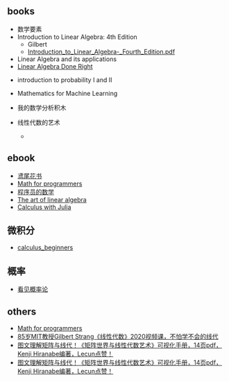 

## books
+ 数学要素
+ Introduction to Linear Algebra: 4th Edition
    + Gilbert
    + [Introduction_to_Linear_Algebra-_Fourth_Edition.pdf](https://students.aiu.edu/submissions/profiles/resources/onlineBook/Y5B7M4_Introduction_to_Linear_Algebra-_Fourth_Edition.pdf)
+ Linear Algebra and its applications
+ [Linear Algebra Done Right](https://linear.axler.net/)
<!-- 概率 -->
+ introduction to probability I and II

+ Mathematics for Machine Learning
+ 我的数学分析积木
+ 线性代数的艺术
    + [](https://github.com/kenjihiranabe/The-Art-of-Linear-Algebra/blob/main/The-Art-of-Linear-Algebra.pdf)

## ebook
+ [鸢尾花书](https://github.com/Visualize-ML)
+ [Math for programmers](https://wangwei1237.github.io/shares/Math-for-Programmers.pdf)
+ [程序员的数学](https://github.com/linghuam/boutique-books/tree/master/b01-%E6%95%B0%E5%AD%A6)
+ [The art of linear algebra](https://github.com/kenjihiranabe/The-Art-of-Linear-Algebra/blob/main/The-Art-of-Linear-Algebra.pdf)
+ [Calculus with Julia](https://jverzani.github.io/CalculusWithJuliaNotes.jl/)


## 微积分
+ [calculus_beginners](https://math.mit.edu/~djk/calculus_beginners/)

## 概率
+ [看见概率论](https://probability.visualized.fun/)

## others
+ [Math for programmers](https://wangwei1237.github.io/shares/Math-for-Programmers.pdf)
+ [85岁MIT教授Gilbert Strang《线性代数》2020视频课，不怕学不会的线代](https://mp.weixin.qq.com/s?__biz=MzU2OTA0NzE2NA==&mid=2247525885&idx=1&sn=c2a73718bc9aa2229115e0cab68fb425&chksm=fc8684eecbf10df8ac39eb7ef7f51a4a96b3d26ed5b3e734635ad5c455d846bb0ee1bd3edb44&scene=21#wechat_redirect)
+ [图文理解矩阵与线代！《矩阵世界与线性代数艺术》可视化手册，14页pdf，Kenji Hiranabe编著，Lecun点赞！](https://www.zhuanzhi.ai/vip/7d4cdde5cc2877244d84d44a33ee4c53)
+ [图文理解矩阵与线代！《矩阵世界与线性代数艺术》可视化手册，14页pdf，Kenji Hiranabe编著，Lecun点赞！](https://mp.weixin.qq.com/s/k1iimbfnxpSMivS55Yjx9w)